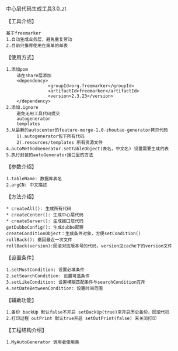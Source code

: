 中心层代码生成工具3.0_zt

【工具介绍】

    基于freemarker
    1.自动生成业务层，避免重复劳动
    2.目前只推荐使用在简单的单表

【使用方式】

    1.添加pom
        请在share层添加
        <dependency>
                    <groupId>org.freemarker</groupId>
                    <artifactId>freemarker</artifactId>
                    <version>2.3.23</version>
        </dependency>
    2.添加.ignore
        避免无用工具代码提交
        autogenerator
        templates
    3.从最新的autocenter的feature-merge-1.0-zhoutao-generator拷贝代码
        1).autogenerator包下所有代码
        2).resources/templates 所有资源文件
    4.autoMethodGenerator.setTableObject(表名，中文名) 设置需要生成的表
    5.执行封装的autoGenerator接口里的方法
【参数介绍】

    1.tableName: 数据库表名
    2.argCN: 中文描述
【方法介绍】

    * createAll(): 生成所有代码
    * createCenter(): 生成中心层代码
    * createServer(): 生成接口层代码
    getDubboConfig(): 生成dubbo配置
    createConditionObject：生成条件对象，方便setCondition()
    rollBack(): 撤回最近一次文件
    rollBack(version):回滚对应版本号的代码，version见cache下的version文件

【设置条件】

    1.setMustCondition: 设置必填条件
    2.setSearchCondition: 设置可选条件
    3.setLikeCondition: 设置模糊匹配条件与searchCondition互斥
    4.setDateBetweenCondition: 设置时间范围
【辅助功能】

    1.备份 backUp 默认false不开启 setBackUp(true)来开启历史备份，回滚代码
    2.打印过程 outPrint 默认true开启 setOutPrint(false) 来关闭打印
【工程结构介绍】

    1.MyAutoGenerator 调用者使用类